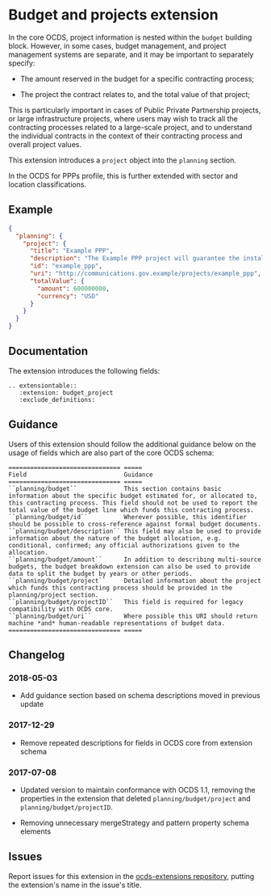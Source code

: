 # Budget and projects extension

In the core OCDS, project information is nested within the `budget` building block. However, in some cases, budget management, and project management systems are separate, and it may be important to separately specify:

* The amount reserved in the budget for a specific contracting process;

* The project the contract relates to, and the total value of that project;

This is particularly important in cases of Public Private Partnership projects, or large infrastructure projects, where users may wish to track all the contracting processes related to a large-scale project, and to understand the individual contracts in the context of their contracting process and overall project values.

This extension introduces a `project` object into the `planning` section.

In the OCDS for PPPs profile, this is further extended with sector and location classifications.

## Example

```json
{
  "planning": {
    "project": {
      "title": "Example PPP",
      "description": "The Example PPP project will guarantee the installation of a wholesale shared network that allows the provision of telecommunications services by current and future operators.",
      "id": "example_ppp",
      "uri": "http://communications.gov.example/projects/example_ppp",
      "totalValue": {
        "amount": 600000000,
        "currency": "USD"
      }
    }
  }
}
```

## Documentation

The extension introduces the following fields:

```eval_rst
.. extensiontable::
   :extension: budget_project
   :exclude_definitions:
```

## Guidance

Users of this extension should follow the additional guidance below on the usage of fields which are also part of the core OCDS schema:

```eval_rst
=============================== =====
Field                           Guidance
=============================== =====
``planning/budget``             This section contains basic information about the specific budget estimated for, or allocated to, this contracting process. This field should not be used to report the total value of the budget line which funds this contracting process.
``planning/budget/id``          Wherever possible, this identifier should be possible to cross-reference against formal budget documents.
``planning/budget/description`` This field may also be used to provide information about the nature of the budget allocation, e.g. conditional, confirmed; any official authorizations given to the allocation.
``planning/budget/amount``      In addition to describing multi-source budgets, the budget breakdown extension can also be used to provide data to split the budget by years or other periods.
``planning/budget/project``     Detailed information about the project which funds this contracting process should be provided in the planning/project section.
``planning/budget/projectID``   This field is required for legacy compatibility with OCDS core.
``planning/budget/uri``         Where possible this URI should return machine *and* human-readable representations of budget data.
=============================== =====
```

## Changelog

### 2018-05-03

* Add guidance section based on schema descriptions moved in previous update

### 2017-12-29

* Remove repeated descriptions for fields in OCDS core from extension schema

### 2017-07-08

* Updated version to maintain conformance with OCDS 1.1, removing the properties in the extension that deleted `planning/budget/project` and `planning/budget/projectID`.

* Removing unnecessary mergeStrategy and pattern property schema elements

## Issues

Report issues for this extension in the [ocds-extensions repository](https://github.com/open-contracting/ocds-extensions/issues), putting the extension's name in the issue's title.
